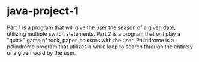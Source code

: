# java-project-1
Part 1 is a program that will give the user the season of a given date, utilizing multiple switch statements.
Part 2 is a program that will play a "quick" game of rock, paper, scissors with the user. 
Palindrome is a palindrome program that utilizes a while loop to search through the entirety of a given word by the user.
